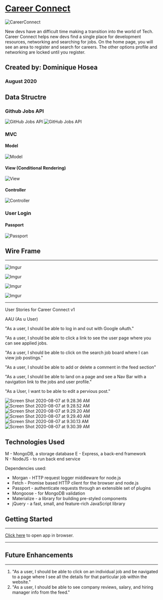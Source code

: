 # [Career Connect](www.career-connect.io)

![CareerConnect](https://i.imgur.com/Mc6BdV0.png)

New devs have an difficult time making a transition into the world of Tech. Career Connect helps new devs find a single place for development resources, networking and searching for jobs. On the home page, you will see an area to register and search for careers. The other options profile and networking are locked until you register.  

## Created by: Dominique Hosea

### August 2020

## Data Structre

### Github Jobs API
![GitHub Jobs API](https://i.imgur.com/sdP1PLa.png)
![GitHub Jobs API](https://i.imgur.com/c5E9ji0.png)

### MVC 
#### Model
![Model](https://i.imgur.com/yDCcCE3.png)
#### View (Conditional Rendering)
![View](https://i.imgur.com/4ibvheK.png)
#### Controller
![Controller](https://i.imgur.com/nLsl9UN.png)

### User Login
#### Passport
![Passport](https://i.imgur.com/HluIAmx.png)

## Wire Frame
______________________________________________________________________________________

![Imgur](https://i.imgur.com/v3yudxV.png)

![Imgur](https://i.imgur.com/haPpfAm.png)

![Imgur](https://i.imgur.com/tTHl8iG.png)

![Imgur](https://i.imgur.com/vXhOdg5.png)

____________________
User Stories for Career Connect v1

AAU (As u User)

"As a user, I should be able to log in and out with Google oAuth."

"As a user, I should be able to click a link to see the user page where you can see applied jobs.

"As a user, I should be able to click on the search job board where I can view job postings."

"As a user, I should be able to add or delete a comment in the feed section"

"As a user, I should be able to land on a page and see a Nav Bar with a navigation link to the jobs and user profile."

"As a User, I want to be able to edit a pervious post."

![Screen Shot 2020-08-07 at 9.28.36 AM](https://i.imgur.com/XNYM9Fs.png)
![Screen Shot 2020-08-07 at 9.28.52 AM](https://i.imgur.com/ERvub29.png)
![Screen Shot 2020-08-07 at 9.29.20 AM](https://i.imgur.com/MjRtxI4.png)
![Screen Shot 2020-08-07 at 9.29.40 AM](https://i.imgur.com/tiLfjyx.png)
![Screen Shot 2020-08-07 at 9.30.13 AM](https://i.imgur.com/mOAzsyj.png)
![Screen Shot 2020-08-07 at 9.30.39 AM](https://i.imgur.com/YZNVx7T.png)

## Technologies Used

M - MongoDB, a storage database
E - Express, a back-end framework  
N - NodeJS - to run back end service

Dependencies used:

- Morgan - HTTP request logger middleware for node.js
- Fetch - Promise based HTTP client for the browser and node.js
- Passport - authenticate requests through an extensible set of plugins
- Mongoose - for MongoDB validation
- Materialize - a library for building pre-styled components
- jQuery - a fast, small, and feature-rich JavaScript library 

## Getting Started
____________________

[Click here](https://careerconnect.herokuapp.com/) to open app in browser.
____________________

## Future Enhancements
____________________
1. "As a user, I should be able to click on an individual job and be navigated to a page where I see all the details for that particular job within the website."
2. "As a user, I should be able to see company reviews, salary, and hiring manager info from the feed."

